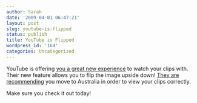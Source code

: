 ```yaml
---
author: Sarah
date: '2009-04-01 06:47:21'
layout: post
slug: youtube-is-flipped
status: publish
title: YouTube is Flipped
wordpress_id: '164'
categories: Uncategorized
---
```


YouTube is offering <a href="http://www.youtube.com/watch?v=Bu9TsJlcvzc&amp;feature=dir&amp;flip=1">you a great new experience</a> to watch your clips with. Their new feature allows you to flip the image upside down! <a href="http://www.youtube.com/t/new_viewing_experience">They are recommending</a> you move to Australia in order to view your clips correctly.

Make sure you check it out today!